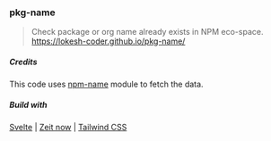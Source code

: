 ### pkg-name

> Check package or org name already exists in NPM eco-space.  
>  https://lokesh-coder.github.io/pkg-name/

##### Credits

This code uses [npm-name](github.com/sindresorhus/npm-name) module to fetch the data.

##### Build with

[Svelte](https://svelte.dev/) | [Zeit now](https://zeit.co) | [Tailwind CSS](https://tailwindcss.com)

